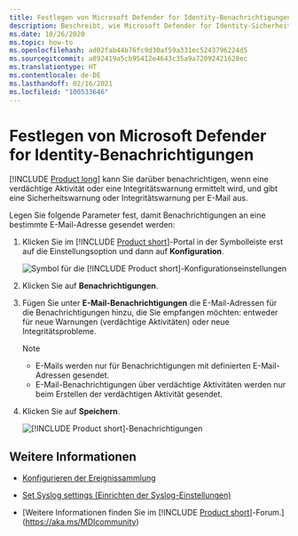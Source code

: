 ```yaml
---
title: Festlegen von Microsoft Defender for Identity-Benachrichtigungen
description: Beschreibt, wie Microsoft Defender for Identity-Sicherheitswarnungen festgelegt werden, damit Sie bei verdächtigen Aktivitäten benachrichtigt werden.
ms.date: 10/26/2020
ms.topic: how-to
ms.openlocfilehash: ad02fab44b76fc9d30af59a331ec5243796224d5
ms.sourcegitcommit: a892419a5cb95412e4643c35a9a72092421628ec
ms.translationtype: HT
ms.contentlocale: de-DE
ms.lasthandoff: 02/16/2021
ms.locfileid: "100533646"
---
```

# <a name="set-microsoft-defender-for-identity-notifications"></a>Festlegen von Microsoft Defender for Identity-Benachrichtigungen

[!INCLUDE [Product long](includes/product-long.md)] kann Sie darüber benachrichtigen, wenn eine verdächtige Aktivität oder eine Integritätswarnung ermittelt wird, und gibt eine Sicherheitswarnung oder Integritätswarnung per E-Mail aus.

Legen Sie folgende Parameter fest, damit Benachrichtigungen an eine bestimmte E-Mail-Adresse gesendet werden:

1. Klicken Sie im [!INCLUDE [Product short](includes/product-short.md)]-Portal in der Symbolleiste erst auf die Einstellungsoption und dann auf **Konfiguration**.

    ![Symbol für die [!INCLUDE [Product short](includes/product-short.md)]-Konfigurationseinstellungen](media/config-menu.png)

1. Klicken Sie auf **Benachrichtigungen**.
1. Fügen Sie unter **E-Mail-Benachrichtigungen** die E-Mail-Adressen für die Benachrichtigungen hinzu, die Sie empfangen möchten: entweder für neue Warnungen (verdächtige Aktivitäten) oder neue Integritätsprobleme.

    > [!NOTE]
    >
    > - E-Mails werden nur für Benachrichtigungen mit definierten E-Mail-Adressen gesendet.
    > - E-Mail-Benachrichtigungen über verdächtige Aktivitäten werden nur beim Erstellen der verdächtigen Aktivität gesendet.

1. Klicken Sie auf **Speichern**.

    ![[!INCLUDE [Product short](includes/product-short.md)]-Benachrichtigungen](media/notifications.png)

## <a name="see-also"></a>Weitere Informationen

- [Konfigurieren der Ereignissammlung](configure-event-collection.md)

- [Set Syslog settings (Einrichten der Syslog-Einstellungen)](setting-syslog.md)
- [Weitere Informationen finden Sie im [!INCLUDE [Product short](includes/product-short.md)]-Forum.](https://aka.ms/MDIcommunity)
